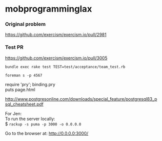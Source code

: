 # mobprogramminglax

### Original problem
https://github.com/exercism/exercism.io/pull/2981

### Test PR
https://github.com/exercism/exercism.io/pull/3005

`bundle exec rake test TEST=test/acceptance/team_test.rb`

`foreman s -p 4567`

require 'pry'; binding.pry  
puts page.html

http://www.postgresonline.com/downloads/special_feature/postgresql83_psql_cheatsheet.pdf

For Jen:  
To run the server locally:   
$ `rackup -s puma -p 3000 -o 0.0.0.0`

Go to the browser at:
http://0.0.0.0:3000/
